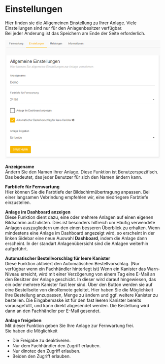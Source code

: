 # Einstellungen

Hier finden sie die Allgemeinen Einstellung zu Ihrer Anlage.
Viele Einstellungen sind nur für den Anlagenbesitzer verfügbar.  
Bei jeder Änderung ist das Speichern am Ende der Seite erforderlich.

![image alt text](../assets/settings.png)


 **Anzeigename**  
Ändern Sie den Namen Ihrer Anlage. Diese Funktion ist Benutzerspezifisch.
Das bedeutet, das  jeder Benutzer für sich den Namen ändern kann.

 **Farbtiefe für Fernwartung**  
Hier können Sie die Farbtiefe der Bildschirmübertragung anpassen.
Bei einer langsamen Vebrindung empfehlen wir, eine niedriegere Farbtiefe einzustellen.

 **Anlage im Dashboard anzeigen**  
Diese Funktion dient dazu, eine oder mehrere Anlagen auf einen eigenen Bildschrim aufzulisten.
Dies ist besonders hilfreich um Häufig verwendete Anlagen auszugliedern um den einen besseren Überblick zu erhalten.
Wenn mindestens eine Anlage im Dashboard angezeigt wird, so erscheint in der linken Sidebar eine neue Auswahl **Dashboard**, indem die Anlage dann erscheint.
In der standart Anlagenübersicht sind die Anlagen weiterhin aufgeführt.

 **Automatischer Bestellvorschlag für leere Kanister**  
Diese Funktion aktiviert den Automatischen Bestellvorschlag. 
(Nur verfügbar wenn ein Fachhändler hinterlegt ist)
Wenn ein Kanister das Warn-Niveau erreicht, wird mit einer Verzögerung von einem Tag eine E-Mail an den Besitzer der Anlage geschickt.
In dieser wird darauf hingewiesen, das ein oder mehrere Kanister fast leer sind. Über den Button werden sie auf eine Bestellseite von dinoRemote geleitet.
Hier haben Sie die Möglichkeit Ihre Bestellung anzupassen, Menge zu ändern und ggf. weitere Kanister zu bestellen.
Die Eingabemaske ist für den fast leeren Kanister bereits vorausgefüllt, und kann direkt abgesendet werden.
Die Bestellung wird dann an den Fachhändler per E-Mail gesendet.

 **Anlage freigeben**  
Mit dieser Funktion geben Sie Ihre Anlage zur Fernwartung frei.  
Sie haben die Möglichkeit  
+ Die Freigabe zu deaktiveren.
+ Nur dem Fachhändler den Zugriff erlauben.
+ Nur dinotec den Zugriff erlauben.
+ Beiden den Zugriff erlauben.  